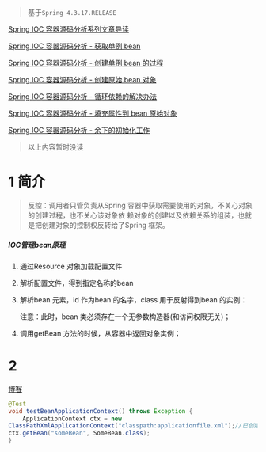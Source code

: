 > 基于`Spring 4.3.17.RELEASE` 

[Spring IOC 容器源码分析系列文章导读](http://www.coolblog.xyz/2018/05/30/Spring-IOC-%E5%AE%B9%E5%99%A8%E6%BA%90%E7%A0%81%E5%88%86%E6%9E%90%E7%B3%BB%E5%88%97%E6%96%87%E7%AB%A0%E5%AF%BC%E8%AF%BB/)

[Spring IOC 容器源码分析 - 获取单例 bean](http://www.coolblog.xyz/2018/06/01/Spring-IOC-%E5%AE%B9%E5%99%A8%E6%BA%90%E7%A0%81%E5%88%86%E6%9E%90-%E8%8E%B7%E5%8F%96%E5%8D%95%E4%BE%8B-bean/)

[Spring IOC 容器源码分析 - 创建单例 bean 的过程](http://www.coolblog.xyz/2018/06/04/Spring-IOC-%E5%AE%B9%E5%99%A8%E6%BA%90%E7%A0%81%E5%88%86%E6%9E%90-%E5%88%9B%E5%BB%BA%E5%8D%95%E4%BE%8B-bean/)

[Spring IOC 容器源码分析 - 创建原始 bean 对象](http://www.coolblog.xyz/2018/06/06/Spring-IOC-%E5%AE%B9%E5%99%A8%E6%BA%90%E7%A0%81%E5%88%86%E6%9E%90-%E5%88%9B%E5%BB%BA%E5%8E%9F%E5%A7%8B-bean-%E5%AF%B9%E8%B1%A1/)

[Spring IOC 容器源码分析 - 循环依赖的解决办法](http://www.coolblog.xyz/2018/06/08/Spring-IOC-%E5%AE%B9%E5%99%A8%E6%BA%90%E7%A0%81%E5%88%86%E6%9E%90-%E5%BE%AA%E7%8E%AF%E4%BE%9D%E8%B5%96%E7%9A%84%E8%A7%A3%E5%86%B3%E5%8A%9E%E6%B3%95/) 

[Spring IOC 容器源码分析 - 填充属性到 bean 原始对象](http://www.coolblog.xyz/2018/06/11/Spring-IOC-%E5%AE%B9%E5%99%A8%E6%BA%90%E7%A0%81%E5%88%86%E6%9E%90-%E5%A1%AB%E5%85%85%E5%B1%9E%E6%80%A7%E5%88%B0-bean-%E5%8E%9F%E5%A7%8B%E5%AF%B9%E8%B1%A1/) 

[Spring IOC 容器源码分析 - 余下的初始化工作](http://www.coolblog.xyz/2018/06/11/Spring-IOC-%E5%AE%B9%E5%99%A8%E6%BA%90%E7%A0%81%E5%88%86%E6%9E%90-%E4%BD%99%E4%B8%8B%E7%9A%84%E5%88%9D%E5%A7%8B%E5%8C%96%E5%B7%A5%E4%BD%9C/) 

> 以上内容暂时没读



# 1 简介

> 反控：调用者只管负责从Spring 容器中获取需要使用的对象，不关心对象的创建过程，也不关心该对象依
> 赖对象的创建以及依赖关系的组装，也就是把创建对象的控制权反转给了Spring 框架。

##### IOC管理bean原理

1. 通过Resource 对象加载配置文件

2. 解析配置文件，得到指定名称的bean

3. 解析bean 元素，id 作为bean 的名字，class 用于反射得到bean 的实例：

   注意：此时，bean 类必须存在一个无参数构造器(和访问权限无关)；

4. 调用getBean 方法的时候，从容器中返回对象实例；





# 2

[博客](https://javadoop.com/post/spring-ioc)

```java
@Test
void testBeanApplicationContext() throws Exception {
    ApplicationContext ctx = new
ClassPathXmlApplicationContext("classpath:applicationfile.xml");//已创建好所有bean
ctx.getBean("someBean", SomeBean.class);
}
```





